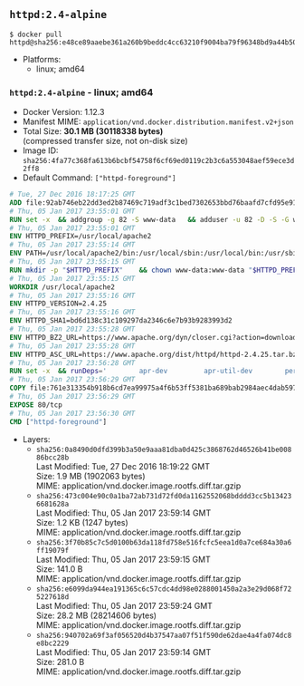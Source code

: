 ## `httpd:2.4-alpine`

```console
$ docker pull httpd@sha256:e48ce89aaebe361a260b9beddc4cc63210f9004ba79f96348bd9a44b50f3b283
```

-	Platforms:
	-	linux; amd64

### `httpd:2.4-alpine` - linux; amd64

-	Docker Version: 1.12.3
-	Manifest MIME: `application/vnd.docker.distribution.manifest.v2+json`
-	Total Size: **30.1 MB (30118338 bytes)**  
	(compressed transfer size, not on-disk size)
-	Image ID: `sha256:4fa77c368fa613b6bcbf54758f6cf69ed0119c2b3c6a553048aef59ece3d2ff8`
-	Default Command: `["httpd-foreground"]`

```dockerfile
# Tue, 27 Dec 2016 18:17:25 GMT
ADD file:92ab746eb22dd3ed2b87469c719adf3c1bed7302653bbd76baafd7cfd95e911e in / 
# Thu, 05 Jan 2017 23:55:01 GMT
RUN set -x 	&& addgroup -g 82 -S www-data 	&& adduser -u 82 -D -S -G www-data www-data
# Thu, 05 Jan 2017 23:55:01 GMT
ENV HTTPD_PREFIX=/usr/local/apache2
# Thu, 05 Jan 2017 23:55:14 GMT
ENV PATH=/usr/local/apache2/bin:/usr/local/sbin:/usr/local/bin:/usr/sbin:/usr/bin:/sbin:/bin
# Thu, 05 Jan 2017 23:55:15 GMT
RUN mkdir -p "$HTTPD_PREFIX" 	&& chown www-data:www-data "$HTTPD_PREFIX"
# Thu, 05 Jan 2017 23:55:15 GMT
WORKDIR /usr/local/apache2
# Thu, 05 Jan 2017 23:55:16 GMT
ENV HTTPD_VERSION=2.4.25
# Thu, 05 Jan 2017 23:55:16 GMT
ENV HTTPD_SHA1=bd6d138c31c109297da2346c6e7b93b9283993d2
# Thu, 05 Jan 2017 23:55:28 GMT
ENV HTTPD_BZ2_URL=https://www.apache.org/dyn/closer.cgi?action=download&filename=httpd/httpd-2.4.25.tar.bz2
# Thu, 05 Jan 2017 23:55:28 GMT
ENV HTTPD_ASC_URL=https://www.apache.org/dist/httpd/httpd-2.4.25.tar.bz2.asc
# Thu, 05 Jan 2017 23:56:28 GMT
RUN set -x 	&& runDeps=' 		apr-dev 		apr-util-dev 		perl 	' 	&& apk add --no-cache --virtual .build-deps 		$runDeps 		ca-certificates 		gcc 		gnupg 		libc-dev 		libressl 		libressl-dev 		libxml2-dev 		lua-dev 		make 		nghttp2-dev 		pcre-dev 		tar 		zlib-dev 		&& wget -O httpd.tar.bz2 "$HTTPD_BZ2_URL" 	&& echo "$HTTPD_SHA1 *httpd.tar.bz2" | sha1sum -c - 	&& wget -O httpd.tar.bz2.asc "$HTTPD_ASC_URL" 	&& export GNUPGHOME="$(mktemp -d)" 	&& gpg --keyserver ha.pool.sks-keyservers.net --recv-keys A93D62ECC3C8EA12DB220EC934EA76E6791485A8 	&& gpg --batch --verify httpd.tar.bz2.asc httpd.tar.bz2 	&& rm -r "$GNUPGHOME" httpd.tar.bz2.asc 		&& mkdir -p src 	&& tar -xf httpd.tar.bz2 -C src --strip-components=1 	&& rm httpd.tar.bz2 	&& cd src 		&& ./configure 		--prefix="$HTTPD_PREFIX" 		--enable-mods-shared=reallyall 	&& make -j "$(getconf _NPROCESSORS_ONLN)" 	&& make install 		&& cd .. 	&& rm -r src man manual 		&& sed -ri 		-e 's!^(\s*CustomLog)\s+\S+!\1 /proc/self/fd/1!g' 		-e 's!^(\s*ErrorLog)\s+\S+!\1 /proc/self/fd/2!g' 		"$HTTPD_PREFIX/conf/httpd.conf" 		&& runDeps="$runDeps $( 		scanelf --needed --nobanner --recursive /usr/local 			| awk '{ gsub(/,/, "\nso:", $2); print "so:" $2 }' 			| sort -u 			| xargs -r apk info --installed 			| sort -u 	)" 	&& apk add --virtual .httpd-rundeps $runDeps 	&& apk del .build-deps
# Thu, 05 Jan 2017 23:56:29 GMT
COPY file:761e313354b918b6cd7ea99975a4f6b53ff5381ba689bab2984aec4dab597215 in /usr/local/bin/ 
# Thu, 05 Jan 2017 23:56:29 GMT
EXPOSE 80/tcp
# Thu, 05 Jan 2017 23:56:30 GMT
CMD ["httpd-foreground"]
```

-	Layers:
	-	`sha256:0a8490d0dfd399b3a50e9aaa81dba0d425c3868762d46526b41be00886bcc28b`  
		Last Modified: Tue, 27 Dec 2016 18:19:22 GMT  
		Size: 1.9 MB (1902063 bytes)  
		MIME: application/vnd.docker.image.rootfs.diff.tar.gzip
	-	`sha256:473c004e90c0a1ba72ab731d72fd0da1162552068bdddd3cc5b134236681628a`  
		Last Modified: Thu, 05 Jan 2017 23:59:14 GMT  
		Size: 1.2 KB (1247 bytes)  
		MIME: application/vnd.docker.image.rootfs.diff.tar.gzip
	-	`sha256:3f70b85c7c5d0100b63da118fd758e516fcfc5eea1d0a7ce684a30a6ff19079f`  
		Last Modified: Thu, 05 Jan 2017 23:59:15 GMT  
		Size: 141.0 B  
		MIME: application/vnd.docker.image.rootfs.diff.tar.gzip
	-	`sha256:e6099da944ea191365c6c57cdc4dd98e0288001450a2a3e29d068f725227618d`  
		Last Modified: Thu, 05 Jan 2017 23:59:24 GMT  
		Size: 28.2 MB (28214606 bytes)  
		MIME: application/vnd.docker.image.rootfs.diff.tar.gzip
	-	`sha256:940702a69f3af056520d4b37547aa07f51f590de62dae4a4fa074dc8e8bc2229`  
		Last Modified: Thu, 05 Jan 2017 23:59:14 GMT  
		Size: 281.0 B  
		MIME: application/vnd.docker.image.rootfs.diff.tar.gzip
